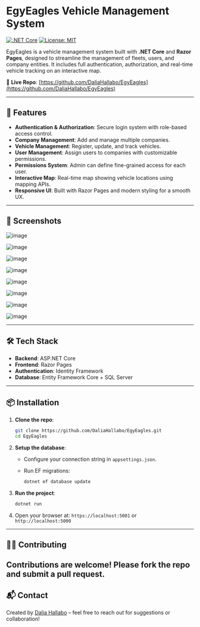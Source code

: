 # EgyEagles Vehicle Management System

[![.NET Core](https://img.shields.io/badge/.NET%20Core-9.0-blue)](https://dotnet.microsoft.com/)
[![License: MIT](https://img.shields.io/badge/License-MIT-yellow.svg)](https://opensource.org/licenses/MIT)

EgyEagles is a vehicle management system built with **.NET Core** and **Razor Pages**, designed to streamline the management of fleets, users, and company entities. It includes full authentication, authorization, and real-time vehicle tracking on an interactive map.

🔗 **Live Repo**: [https://github.com/DaliaHallabo/EgyEagles](https://github.com/DaliaHallabo/EgyEagles)

---

## 🚀 Features

- **Authentication & Authorization**: Secure login system with role-based access control.
- **Company Management**: Add and manage multiple companies.
- **Vehicle Management**: Register, update, and track vehicles.
- **User Management**: Assign users to companies with customizable permissions.
- **Permissions System**: Admin can define fine-grained access for each user.
- **Interactive Map**: Real-time map showing vehicle locations using mapping APIs.
- **Responsive UI**: Built with Razor Pages and modern styling for a smooth UX.

---

## 📸 Screenshots

![image](https://github.com/user-attachments/assets/4ec7ba94-6577-4e9b-806f-a0c19c132665)

![image](https://github.com/user-attachments/assets/a77adcfd-a85e-474c-b793-a3257b155918)

![image](https://github.com/user-attachments/assets/347fe05b-6f0e-4106-b4e2-6ae6c2682db0)

![image](https://github.com/user-attachments/assets/c179f8ec-dda3-4582-a6ae-8eed55b2c95f)

![image](https://github.com/user-attachments/assets/5c19e04c-9b2e-43f5-a0ab-b9141cc17813)

![image](https://github.com/user-attachments/assets/a709f03c-5525-44f3-a064-226161f43d73)

![image](https://github.com/user-attachments/assets/ae2e7fff-1cc4-4028-ae0d-e7403a6cdc54)

![image](https://github.com/user-attachments/assets/77489d60-03e9-4162-b6b2-547543d88eac)

---

## 🛠 Tech Stack

- **Backend**: ASP.NET Core
- **Frontend**: Razor Pages
- **Authentication**: Identity Framework
- **Database**: Entity Framework Core + SQL Server
---

## 📦 Installation

1. **Clone the repo**:

   ```bash
   git clone https://github.com/DaliaHallabo/EgyEagles.git
   cd EgyEagles
   ```

2. **Setup the database**:

   * Configure your connection string in `appsettings.json`.
   * Run EF migrations:

     ```bash
     dotnet ef database update
     ```

3. **Run the project**:

   ```bash
   dotnet run
   ```

4. Open your browser at: `https://localhost:5001` or `http://localhost:5000`
---

## 👩‍💻 Contributing

Contributions are welcome! Please fork the repo and submit a pull request.
---

## 📬 Contact

Created by [Dalia Hallabo](https://github.com/DaliaHallabo) – feel free to reach out for suggestions or collaboration!
